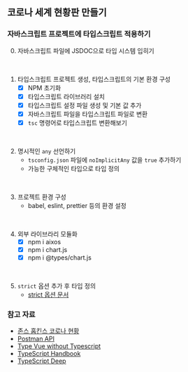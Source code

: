 ## 코로나 세계 현황판 만들기

### 자바스크립트 프로젝트에 타입스크립트 적용하기

0. 자바스크립트 파일에 JSDOC으로 타입 시스템 입히기
<br/>

1. 타입스크립트 프로젝트 생성, 타입스크립트의 기본 환경 구성
    - [x] NPM 초기화
    - [x] 타입스크립트 라이브러리 설치
    - [x] 타입스크립트 설정 파일 생성 및 기본 값 추가
    - [x] 자바스크립트 파일을 타입스크립트 파일로 변환
    - [x] `tsc` 명령어로 타입스크립트 변환해보기 
<br/>

2. 명시적인 `any` 선언하기
    - `tsconfig.json` 파일에 `noImplicitAny` 값을 `true` 추가하기
    - 가능한 구체적인 타입으로 타입 정의
<br/>

3. 프로젝트 환경 구성
    - babel, eslint, prettier 등의 환경 설정
<br/>

4. 외부 라이브라리 모듈화
    - [x] npm i aixos
    - [x] npm i chart.js
    - [x] npm i @types/chart.js
<br/>

5. `strict` 옵션 추가 후 타입 정의
    - [strict 옵션 문서](https://www.typescriptlang.org/tsconfig#strict)

### 참고 자료

- [존스 홉킨스 코로나 현황](https://www.arcgis.com/apps/opsdashboard/index.html#/bda7594740fd40299423467b48e9ecf6)
- [Postman API](https://documenter.getpostman.com/view/10808728/SzS8rjbc?version=latest#27454960-ea1c-4b91-a0b6-0468bb4e6712)
- [Type Vue without Typescript](https://blog.usejournal.com/type-vue-without-typescript-b2b49210f0b)
- [TypeScript Handbook](https://www.typescriptlang.org/docs/)
- [TypeScript Deep](https://basarat.gitbook.io/typescript/)